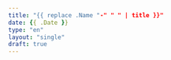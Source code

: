 ```yaml
---
title: "{{ replace .Name "-" " " | title }}"
date: {{ .Date }}
type: "en"
layout: "single"
draft: true
---
```

